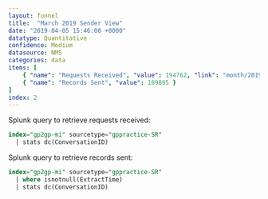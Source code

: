 ```yaml
---
layout: funnel
title:  "March 2019 Sender View"
date: "2019-04-05 15:46:00 +0000"
datatype: Quantitative
confidence: Medium
datasource: NMS
categories: data
items: [
    { "name": "Requests Received", "value": 194762, "link": "month/2019-03/sr-funnel/success-vs-failure/success-vs-failure"},
    { "name": "Records Sent", "value": 189805 }
]
index: 2
---
```

Splunk query to retrieve requests received:
```sql
index="gp2gp-mi" sourcetype="gppractice-SR" 
  | stats dc(ConversationID)
```

Splunk query to retrieve records sent:
```sql
index="gp2gp-mi" sourcetype="gppractice-SR" 
  | where isnotnull(ExtractTime) 
  | stats dc(ConversationID)
```
